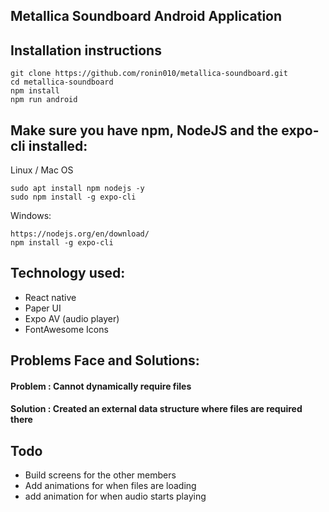 ## Metallica Soundboard Android Application

<h2>Installation instructions</h2>

```
git clone https://github.com/ronin010/metallica-soundboard.git
cd metallica-soundboard
npm install
npm run android

```

<h2>Make sure you have npm, NodeJS and the expo-cli installed: </h2>

<p>Linux / Mac OS</p>

```
sudo apt install npm nodejs -y
sudo npm install -g expo-cli

```

<p>Windows: </p>

```
https://nodejs.org/en/download/
npm install -g expo-cli

```

<h2>Technology used: </h2>

 * React native
 * Paper UI
 * Expo AV (audio player)
 * FontAwesome Icons

<h2>Problems Face and Solutions: </h2>

 <h4>Problem : Cannot dynamically require files</h4>
 <h4>Solution : Created an external data structure where files are required there</h4>

<h2>Todo</h2>

 * Build screens for the other members
 * Add animations for when files are loading
 * add animation for when audio starts playing